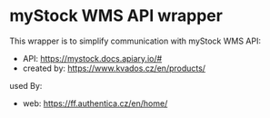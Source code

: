 # myStock WMS API wrapper

This wrapper is to simplify communication with myStock WMS API:

* API: https://mystock.docs.apiary.io/#
* created by: https://www.kvados.cz/en/products/

used By:
* web: https://ff.authentica.cz/en/home/

